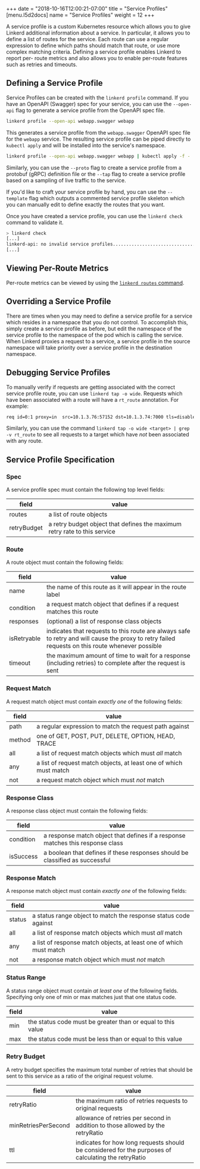 +++
date = "2018-10-16T12:00:21-07:00"
title = "Service Profiles"
[menu.l5d2docs]
  name = "Service Profiles"
  weight = 12
+++

A service profile is a custom Kubernetes resource which allows you to give
Linkerd additional information about a service. In particular, it allows you to
define a list of routes for the service. Each route can use a regular
expression to define which paths should match that route, or use more complex
matching criteria. Defining a service profile enables Linkerd to report  per-
route metrics and also allows you to enable per-route features such as  retries
and timeouts.

## Defining a Service Profile

Service Profiles can be created with the `linkerd profile` command.  If you
have an OpenAPI (Swagger) spec for your service, you can use the `--open-api`
flag to generate a service profile from the OpenAPI spec file.

```bash
linkerd profile --open-api webapp.swagger webapp
```

This generates a service profile from the `webapp.swagger` OpenAPI spec file
for the `webapp` service.  The resulting service profile can be piped directly
to `kubectl apply` and will be installed into the service's namespace.

```bash
linkerd profile --open-api webapp.swagger webapp | kubectl apply -f -
```

Similarly, you can use the `--proto` flag to create a service profile from a
protobuf (gRPC) definition file or the `--tap` flag to create a service profile
based on a sampling of live traffic to the service.

If you'd like to craft your service profile by hand, you can use the
`--template` flag which outputs a commented service profile skeleton which you
can manually edit to define exactly the routes that you want.


Once you have created a service profile, you can use the `linkerd check`
command to validate it.

```bash
> linkerd check
[...]
linkerd-api: no invalid service profiles...................................[ok]
[...]
```

## Viewing Per-Route Metrics

Per-route metrics can be viewed by using the [`linkerd routes` command](/2/cli/routes).

## Overriding a Service Profile

There are times when you may need to define a service profile for a service
which resides in a namespace that you do not control.  To accomplish this,
simply create a service profile as before, but edit the namespace of the
service profile to the namespace of the pod which is calling the service.  When
Linkerd proxies a request to a service, a service profile in the source
namespace will take priority over a service profile in the destination
namespace.

## Debugging Service Profiles

To manually verify if requests are getting associated with the correct service
profile route, you can use `linkerd tap -o wide`.  Requests which have been
associated with a route will have a `rt_route` annotation.  For example:

```bash
req id=0:1 proxy=in  src=10.1.3.76:57152 dst=10.1.3.74:7000 tls=disabled :method=POST :authority=webapp.default:7000 :path=/books/2878/edit src_res=deploy/traffic src_ns=foobar dst_res=deploy/webapp dst_ns=default rt_route=POST /books/{id}/edit
```

Similarly, you can use the command `linkerd tap -o wide <target> | grep -v rt_route`
to see all requests to a target which have *not* been associated with any route.

## Service Profile Specification

### Spec

A service profile spec must contain the following top level fields:

| field| value |
|------|-------|
| routes| a list of route objects |
| retryBudget| a retry budget object that defines the maximum retry rate to this service |

### Route

A route object must contain the following fields:

| field | value |
|-------|-------|
| name | the name of this route as it will appear in the route label |
| condition | a request match object that defines if a request matches this route |
| responses | (optional) a list of response class objects |
| isRetryable | indicates that requests to this route are always safe to retry and will cause the proxy to retry failed requests on this route whenever possible |
| timeout | the maximum amount of time to wait for a response (including retries) to complete after the request is sent |

### Request Match

A request match object must contain _exactly one_ of the following fields:

| field | value |
|-------|-------|
| path | a regular expression to match the request path against |
| method | one of GET, POST, PUT, DELETE, OPTION, HEAD, TRACE |
| all | a list of request match objects which must _all_ match |
| any | a list of request match objects, at least one of which must match |
| not | a request match object which must _not_ match |

### Response Class

A response class object must contain the following fields:

| field | value |
|-------|-------|
| condition | a response match object that defines if a response matches this response class |
| isSuccess | a boolean that defines if these responses should be classified as successful |

### Response Match

A response match object must contain _exactly one_ of the following fields:

| field | value |
|-------|-------|
| status | a status range object to match the response status code against |
| all | a list of response match objects which must _all_ match |
| any | a list of response match objects, at least one of which must match |
| not | a response match object which must _not_ match |

### Status Range

A status range object must contain _at least one_ of the following fields.
Specifying only one of min or max matches just that one status code.

| field | value |
|-------|-------|
| min | the status code must be greater than or equal to this value |
| max | the status code must be less than or equal to this value |

### Retry Budget

A retry budget specifies the maximum total number of retries that should be sent
to this service as a ratio of the original request volume.

| field | value |
|-------|-------|
| retryRatio | the maximum ratio of retries requests to original requests |
| minRetriesPerSecond | allowance of retries per second in addition to those allowed by the retryRatio |
| ttl | indicates for how long requests should be considered for the purposes of calculating the retryRatio |
